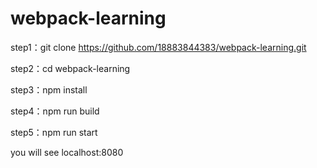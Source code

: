 # webpack-learning

step1：git clone https://github.com/18883844383/webpack-learning.git

step2：cd webpack-learning

step3：npm install

step4：npm run build

step5：npm run start

you will see localhost:8080

